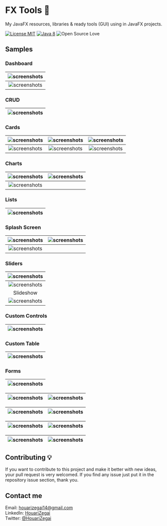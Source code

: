 # FX Tools 🎉
My JavaFX resources, libraries &amp; ready tools (GUI) using in JavaFX projects.

[![License MIT](https://img.shields.io/badge/license-MIT-blue.svg)](LICENSE)
[![Java 8](https://img.shields.io/badge/Java-8-red.svg)](https://www.java.com)
![Open Source Love](https://badges.frapsoft.com/os/v1/open-source.svg?v=102)

## Samples

### Dashboard

| ![screenshots](screenshots/dashboards/1.gif) |
|:-------:|
| ![screenshots](screenshots/dashboards/2.PNG) |

### CRUD

| ![screenshots](screenshots/crud/1.PNG) |
|:-------:|

### Cards

| ![screenshots](screenshots/cards/1.PNG) | ![screenshots](screenshots/cards/2.PNG) | ![screenshots](screenshots/cards/3.PNG) |
|:-------:|:----:|:----:|
| ![screenshots](screenshots/cards/4.PNG) | ![screenshots](screenshots/cards/5.PNG) | ![screenshots](screenshots/cards/6.PNG) |

### Charts

| ![screenshots](screenshots/charts/barchart.PNG) | ![screenshots](screenshots/charts/piechart.PNG) |
|:-------:|:----:|
| ![screenshots](screenshots/charts/linechart.PNG) | |

### Lists

| ![screenshots](screenshots/lists/1.gif) |
|:-------:|

### Splash Screen

| ![screenshots](screenshots/splash/1.PNG) | ![screenshots](screenshots/splash/2.PNG) |
|:-------:|:----:|
| ![screenshots](screenshots/splash/3.PNG) |

### Sliders

| ![screenshots](screenshots/sliders/2.gif) |
|:-------:|
| ![screenshots](screenshots/sliders/1.gif) |
| Slideshow |
| ![screenshots](screenshots/sliders/slideshow/1.gif) |

### Custom Controls

| ![screenshots](screenshots/custom/controls/custom_passwordfield.gif) |
|:-------:|

### Custom Table

| ![screenshots](screenshots/tables/1.PNG) |
|:-------:|

### Forms

| ![screenshots](screenshots/forms/3.gif) |
|:-------:|

| ![screenshots](screenshots/forms/2.gif) | ![screenshots](screenshots/forms/1.PNG) |
|:-------:|:----:|

| ![screenshots](screenshots/forms/4.PNG) | ![screenshots](screenshots/forms/9.PNG) |
|:-------:|:----:|

| ![screenshots](screenshots/forms/5.PNG) | ![screenshots](screenshots/forms/6.PNG) |
|:-------:|:----:|

| ![screenshots](screenshots/forms/7.PNG) | ![screenshots](screenshots/forms/8.gif) |
|:-------:|:----:|


## Contributing 💡
If you want to contribute to this project and make it better with new ideas, your pull request is very welcomed.
If you find any issue just put it in the repository issue section, thank you.

## Contact me
Email: houarizegai14@gmail.com  
LinkedIn: [HouariZegai](https://linkedin.com/in/houarizegai)  
Twitter: [@HouariZegai](https://twitter.com/houarizegai)
